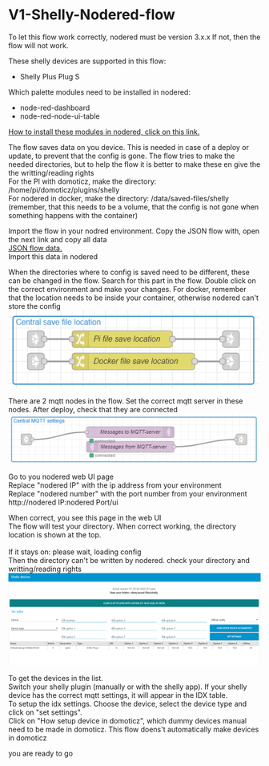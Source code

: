 # V1-Shelly-Nodered-flow

To let this flow work correctly, nodered must be version 3.x.x
If not, then the flow will not work.

These shelly devices are supported in this flow:
- Shelly Plus Plug S

Which palette modules need to be installed in nodered:
- node-red-dashboard
- node-red-node-ui-table

<a href="https://nodered.org/docs/user-guide/editor/palette/manager">How to install these modules in nodered, click on this link.</a>

The flow saves data on you device. This is needed in case of a deploy or update, to prevent that the config is gone.
The flow tries to make the needed directories, but to help the flow it is better to make these en give the the writting/reading rights <br>
For the PI with domoticz, make the directory: /home/pi/domoticz/plugins/shelly <br>
For nodered in docker, make the directory: /data/saved-files/shelly  (remember, that this needs to be a volume, that the config is not gone when something happens with the container) <br>

Import the flow in your nodred environment.
Copy the JSON flow with, open the next link and copy all data <br>
<a href="https://raw.githubusercontent.com/Hoeby/V1-Shelly-Nodered-flow/main/flows.json">JSON flow data.</a><br>
Import this data in nodered

When the directories where to config is saved need to be different, these can be changed in the flow.
Search for this part in the flow. Double click on the correct environment and make your changes.
For docker, remember that the location needs to be inside your container, otherwise nodered can't store the config <br>
<img src="assets/save_location.png" width="500" >

There are 2 mqtt nodes in the flow. Set the correct mqtt server in these nodes.
After deploy, check that they are connected <br>
<img src="assets/mqtt.png" width="500" >

Go to you nodered web UI page <br>
Replace "nodered IP" with the ip address from your environment <br> 
Replace "nodered number" with the port number from your environment <br>
http://nodered IP:nodered Port/ui <br>

When correct, you see this page in the web UI <br>
The flow will test your directory. When correct working, the directory location is shown at the top. <br><br>
If it stays on: please wait, loading config <br>
Then the directory can't be written by nodered. check your directory and writting/reading rights <br>
<img src="assets/ui.png" width="1000" >

To get the devices in the list. <br>
Switch your shelly plugin (manually or with the shelly app). If your shelly device has the correct mqtt settings, it will appear in the IDX table. <br>
To setup the idx settings. Choose the device, select the device type and click on "set settings". <br>
Click on "How setup device in domoticz", which dummy devices manual need to be made in domoticz. This flow doens't automatically make devices in domoticz <br>

you are ready to go

